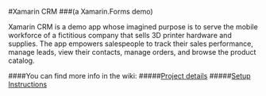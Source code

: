 #Xamarin CRM
###(a Xamarin.Forms demo)

Xamarin CRM is a demo app whose imagined purpose is to serve the mobile workforce of a fictitious company that sells 3D printer hardware and supplies. The app empowers salespeople to track their sales performance, manage leads, view their contacts, manage orders, and browse the product catalog.

####You can find more info in the wiki:
#####[Project details](../../wiki)
#####[Setup Instructions](../../wiki/Setup-Xamarin-CRM-app)
